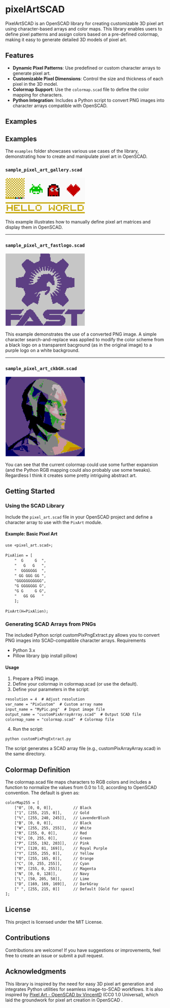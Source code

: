 # pixelArtSCAD

PixelArtSCAD is an OpenSCAD library for creating customizable 3D pixel art using character-based arrays and color maps. This library enables users to define pixel patterns and assign colors based on a pre-defined colormap, making it easy to generate detailed 3D models of pixel art.

## Features

- **Dynamic Pixel Patterns**: Use predefined or custom character arrays to generate pixel art.
- **Customizable Pixel Dimensions**: Control the size and thickness of each pixel in the 3D model.
- **Colormap Support**: Use the `colormap.scad` file to define the color mapping for characters.
- **Python Integration**: Includes a Python script to convert PNG images into character arrays compatible with OpenSCAD.

## Examples

## Examples

The `examples` folder showcases various use cases of the library, demonstrating how to create and manipulate pixel art in OpenSCAD.

### `sample_pixel_art_gallery.scad`

<img src="assets/gallery_example.png" alt="Gallery Example" style="width: 50%;">

This example illustrates how to manually define pixel art matrices and display them in OpenSCAD.

---

### `sample_pixel_art_fastlogo.scad`

<img src="assets/fastlogo_example.png" alt="FastLogo Example" style="width: 50%;">

This example demonstrates the use of a converted PNG image. A simple character search-and-replace was applied to modify the color scheme from a black logo on a transparent bacground (as in the original image) to a purple logo on a white background.

---

### `sample_pixel_art_ckbGH.scad`

<img src="assets/ckbGH_example.png" alt="CKBGH Example" style="width: 50%;">

You can see that the current colormap could use some further expansion (and the Python RGB mapping could also probably use some tweaks). Regardless I think it creates some pretty intriguing abstract art.

## Getting Started

### Using the SCAD Library

Include the `pixel_art.scad` file in your OpenSCAD project and define a character array to use with the `PixArt` module.

#### Example: Basic Pixel Art

```
use <pixel_art.scad>;

PixAlien = [
    "  G     G  ",
    "   G   G   ",
    "  GGGGGGG  ",
    " GG GGG GG ",
    "GGGGGGGGGGG",
    "G GGGGGGG G",
    "G G     G G",
    "   GG GG   "
    ];

PixArt(H=PixAlien);

```

### Generating SCAD Arrays from PNGs

The included Python script customPixPngExtract.py allows you to convert PNG images into SCAD-compatible character arrays.
Requirements

- Python 3.x
- Pillow library (pip install pillow)

#### Usage

1. Prepare a PNG image.
2. Define your colormap in colormap.scad (or use the default).
3. Define your parameters in the script:

```
resolution = 4  # Adjust resolution
var_name = "PixCustom"  # Custom array name
input_name = "MyPic.png"  # Input image file
output_name = "customPixArrayArray.scad"  # Output SCAD file
colormap_name = "colormap.scad"  # Colormap file
```

4. Run the script:

```
python customPixPngExtract.py
```

The script generates a SCAD array file (e.g., customPixArrayArray.scad) in the same directory.

## Colormap Definition

The colormap.scad file maps characters to RGB colors and includes a function to normalize the values from 0.0 to 1.0, according to OpenSCAD convention. The default is given as:

```
colorMap255 = [
    ["0", [0, 0, 0]],         // Black
    ["1", [255, 215, 0]],     // Gold
    ["%", [255, 240, 245]],   // LavenderBlush
    ["B", [0, 0, 0]],         // Black
    ["W", [255, 255, 255]],   // White
    ["R", [255, 0, 0]],       // Red
    ["G", [0, 255, 0]],       // Green
    ["P", [255, 192, 203]],   // Pink
    ["V", [120, 81, 169]],    // Royal Purple
    ["Y", [255, 255, 0]],     // Yellow
    ["O", [255, 165, 0]],     // Orange
    ["C", [0, 255, 255]],     // Cyan
    ["M", [255, 0, 255]],     // Magenta
    ["N", [0, 0, 128]],       // Navy
    ["L", [50, 205, 50]],     // Lime
    ["D", [169, 169, 169]],   // DarkGray
    [" ", [255, 215, 0]]      // Default [Gold for space]
];
```

## License

This project is licensed under the MIT License.

## Contributions

Contributions are welcome! If you have suggestions or improvements, feel free to create an issue or submit a pull request.

## Acknowledgments

This library is inspired by the need for easy 3D pixel art generation and integrates Python utilities for seamless image-to-SCAD workflows. It is also inspired by [Pixel Art - OpenSCAD by VincentD](https://www.thingiverse.com/thing:1217811) (CC0 1.0 Universal), which laid the groundwork for pixel art creation in OpenSCAD .
